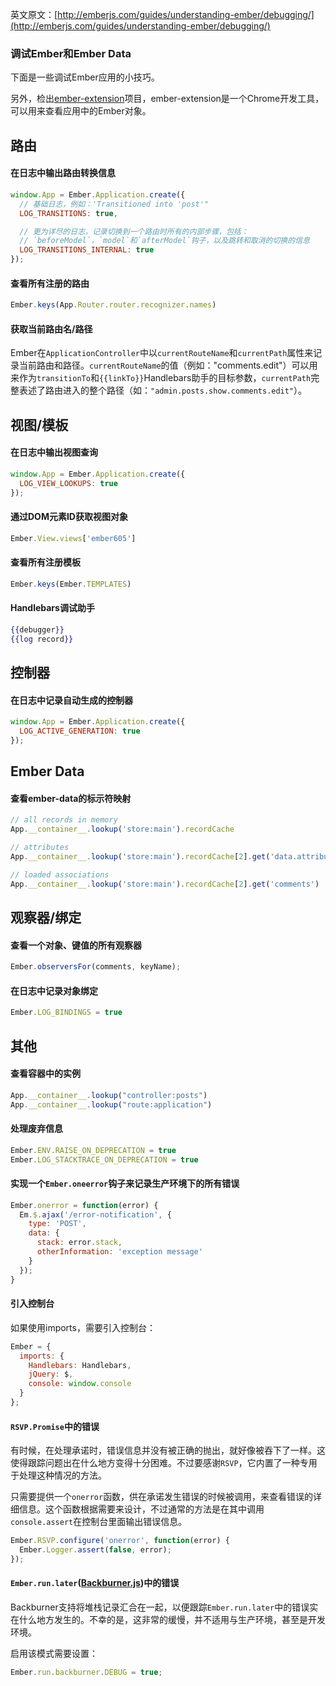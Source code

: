 英文原文：[http://emberjs.com/guides/understanding-ember/debugging/](http://emberjs.com/guides/understanding-ember/debugging/)

### 调试Ember和Ember Data

下面是一些调试Ember应用的小技巧。

另外，检出[ember-extension](https://github.com/tildeio/ember-extension)项目，ember-extension是一个Chrome开发工具，可以用来查看应用中的Ember对象。

## 路由

#### 在日志中输出路由转换信息

```javascript
window.App = Ember.Application.create({
  // 基础日志，例如：'Transitioned into 'post'"
  LOG_TRANSITIONS: true, 

  // 更为详尽的日志，记录切换到一个路由时所有的内部步骤，包括：
  // `beforeModel`，`model`和`afterModel`钩子，以及跳转和取消的切换的信息
  LOG_TRANSITIONS_INTERNAL: true
});
```

#### 查看所有注册的路由

```javascript
Ember.keys(App.Router.router.recognizer.names)
```

#### 获取当前路由名/路径

Ember在`ApplicationController`中以`currentRouteName`和`currentPath`属性来记录当前路由和路径。`currentRouteName`的值（例如："comments.edit"）可以用来作为`transitionTo`和`{{linkTo}}`Handlebars助手的目标参数，`currentPath`完整表述了路由进入的整个路径（如：`"admin.posts.show.comments.edit"`）。

## 视图/模板

#### 在日志中输出视图查询

```javascript
window.App = Ember.Application.create({
  LOG_VIEW_LOOKUPS: true
});
```

#### 通过DOM元素ID获取视图对象
 
```javascript
Ember.View.views['ember605']
```

#### 查看所有注册模板

```javascript
Ember.keys(Ember.TEMPLATES)
```

#### Handlebars调试助手

```handlebars
{{debugger}}
{{log record}}
```

## 控制器

#### 在日志中记录自动生成的控制器

```javascript
window.App = Ember.Application.create({
  LOG_ACTIVE_GENERATION: true
});
```

## Ember Data

#### 查看ember-data的标示符映射

```javascript
// all records in memory
App.__container__.lookup('store:main').recordCache 

// attributes
App.__container__.lookup('store:main').recordCache[2].get('data.attributes')

// loaded associations
App.__container__.lookup('store:main').recordCache[2].get('comments')
```

## 观察器/绑定

#### 查看一个对象、键值的所有观察器

```javascript
Ember.observersFor(comments, keyName);
```

#### 在日志中记录对象绑定

```javascript
Ember.LOG_BINDINGS = true
```

## 其他

#### 查看容器中的实例

```javascript
App.__container__.lookup("controller:posts")
App.__container__.lookup("route:application")
```

#### 处理废弃信息

```javascript
Ember.ENV.RAISE_ON_DEPRECATION = true
Ember.LOG_STACKTRACE_ON_DEPRECATION = true
```

#### 实现一个`Ember.oneerror`钩子来记录生产环境下的所有错误

```javascript
Ember.onerror = function(error) {
  Em.$.ajax('/error-notification', {
    type: 'POST',
    data: {
      stack: error.stack,
      otherInformation: 'exception message'
    }
  });
}
```

#### 引入控制台

如果使用imports，需要引入控制台：

```javascript
Ember = {
  imports: {
    Handlebars: Handlebars,
    jQuery: $,
    console: window.console
  }
};
```

#### `RSVP.Promise`中的错误

有时候，在处理承诺时，错误信息并没有被正确的抛出，就好像被吞下了一样。这使得跟踪问题出在什么地方变得十分困难。不过要感谢`RSVP`，它内置了一种专用于处理这种情况的方法。

只需要提供一个`onerror`函数，供在承诺发生错误的时候被调用，来查看错误的详细信息。这个函数根据需要来设计，不过通常的方法是在其中调用`console.assert`在控制台里面输出错误信息。

```javascript
Ember.RSVP.configure('onerror', function(error) {
  Ember.Logger.assert(false, error);
});
```

#### `Ember.run.later`([Backburner.js](https://github.com/ebryn/backburner.js))中的错误

Backburner支持将堆栈记录汇合在一起，以便跟踪`Ember.run.later`中的错误实在什么地方发生的。不幸的是，这非常的缓慢，并不适用与生产环境，甚至是开发环境。

启用该模式需要设置：

```javascript
Ember.run.backburner.DEBUG = true;
```
